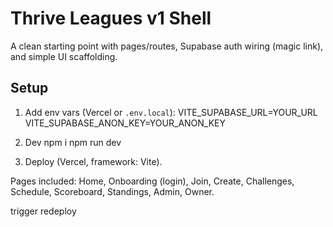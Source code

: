 # Thrive Leagues v1 Shell

A clean starting point with pages/routes, Supabase auth wiring (magic link), and simple UI scaffolding.

## Setup
1) Add env vars (Vercel or `.env.local`):
VITE_SUPABASE_URL=YOUR_URL
VITE_SUPABASE_ANON_KEY=YOUR_ANON_KEY

2) Dev
npm i
npm run dev

3) Deploy (Vercel, framework: Vite).

Pages included: Home, Onboarding (login), Join, Create, Challenges, Schedule, Scoreboard, Standings, Admin, Owner.

trigger redeploy

